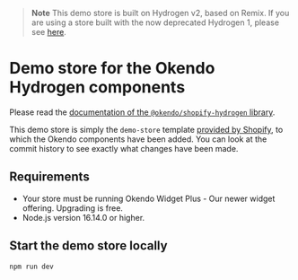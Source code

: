 > **Note**
> This demo store is built on Hydrogen v2, based on Remix. If you are using a store built with the now deprecated Hydrogen 1, please see [here](https://github.com/okendo/okendo-shopify-hydrogen-demo/tree/hydrogen-1-archive).

# Demo store for the Okendo Hydrogen components

Please read the [documentation of the `@okendo/shopify-hydrogen` library](https://www.npmjs.com/package/@okendo/shopify-hydrogen).

This demo store is simply the `demo-store` template [provided by Shopify](https://shopify.dev/docs/custom-storefronts/hydrogen/getting-started/quickstart), to which the Okendo components have been added. You can look at the commit history to see exactly what changes have been made.

## Requirements

- Your store must be running Okendo Widget Plus - Our newer widget offering. Upgrading is free.
- Node.js version 16.14.0 or higher.

## Start the demo store locally

```bash
npm run dev
```
